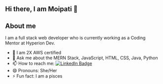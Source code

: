 ## Hi there, I am Moipati 👋

## About me

I am a full stack web developer who is currently working as a Coding Mentor at Hyperion Dev. 

- 🌱 I am 2X AWS certified
- 💬 Ask me about the MERN Stack, JavaScript, HTML, CSS, Java, Python
- 📫 How to reach me: <a href="https://www.linkedin.com/in/moipati-thoobe-b9063a120/">
    <img src="https://img.shields.io/badge/LinkedIn-blue?style=for-the-badge&logo=linkedin&logoColor=white" alt="LinkedIn Badge"/>
  </a>
- 😄 Pronouns: She/Her
- ⚡ Fun fact: I am a pisces

<!--
**MoipatiThoobe/MoipatiThoobe** is a ✨ _special_ ✨ repository because its `README.md` (this file) appears on your GitHub profile.

Here are some ideas to get you started:

- 🔭 I’m currently working on ...
- 🌱 I’m currently learning ...
- 👯 I’m looking to collaborate on ...
- 🤔 I’m looking for help with ...
- 💬 Ask me about ...
- 📫 How to reach me: ...
- 😄 Pronouns: ...
- ⚡ Fun fact: ...
-->
